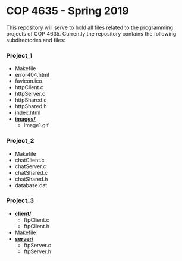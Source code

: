 # COP 4635 - Spring 2019

This repository will serve to hold all files related to the programming projects
of COP 4635. Currently the repository contains the following subdirectories and
files:

### Project_1
* Makefile
* error404.html
* favicon.ico
* httpClient.c
* httpServer.c
* httpShared.c
* httpShared.h
* index.html
* [**images/**](README.md)
  * image1.gif

### Project_2
* Makefile
* chatClient.c
* chatServer.c
* chatShared.c
* chatShared.h
* database.dat

### Project_3
* [**client/**](README.md)
  * ftpClient.c
  * ftpClient.h
* Makefile
* [**server/**](README.md)
  * ftpServer.c
  * ftpServer.h


